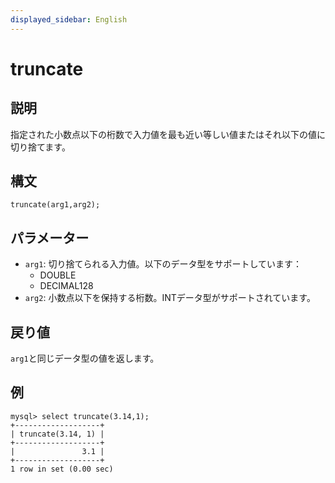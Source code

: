 ```yaml
---
displayed_sidebar: English
---
```


# truncate

## 説明

指定された小数点以下の桁数で入力値を最も近い等しい値またはそれ以下の値に切り捨てます。

## 構文

```Shell
truncate(arg1,arg2);
```

## パラメーター

- `arg1`: 切り捨てられる入力値。以下のデータ型をサポートしています：
  - DOUBLE
  - DECIMAL128
- `arg2`: 小数点以下を保持する桁数。INTデータ型がサポートされています。

## 戻り値

`arg1`と同じデータ型の値を返します。

## 例

```Plain
mysql> select truncate(3.14,1);
+-------------------+
| truncate(3.14, 1) |
+-------------------+
|               3.1 |
+-------------------+
1 row in set (0.00 sec)
```
